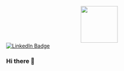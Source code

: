 <!--Eyes-->
 <div id="header" align="center">
  <img src="https://media.giphy.com/media/FkdU6Or6txxpPdOsL8/giphy.gif" width="100"/>
</div>

<!--Badge-->
<div id="badges">
  <a href="(https://www.linkedin.com/in/ole-jørgen-knoph-53217620a/)">
    <img src="https://img.shields.io/badge/LinkedIn-blue?style=for-the-badge&logo=linkedin&logoColor=white" alt="LinkedIn Badge"/>
  </a>
</div>

### Hi there 👋



<!--
**OleJorgenKnoph/OleJorgenKnoph** is a ✨ _special_ ✨ repository because its `README.md` (this file) appears on your GitHub profile.

Here are some ideas to get you started:

- 🔭 I’m currently working on ...
- 🌱 I’m currently learning ...
- 👯 I’m looking to collaborate on ...
- 🤔 I’m looking for help with ...
- 💬 Ask me about ...
- 📫 How to reach me: ...
- 😄 Pronouns: ...
- ⚡ Fun fact: ...
-->
